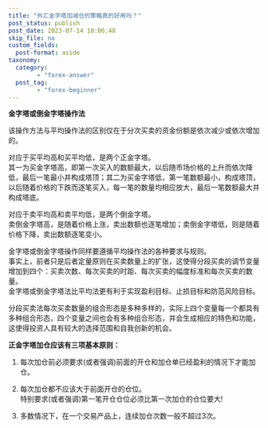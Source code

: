```yaml
---
title: "外汇金字塔加减仓的策略真的好用吗？"
post_status: publish
post_date: 2023-07-14 10:06:48
skip_file: no
custom_fields: 
  post-format: aside
taxonomy:
  category:
        - "forex-answer"
  post_tag:
        - "forex-beginner"
---
```


**金字塔或倒金字塔操作法**

该操作方法与平均操作法的区别仅在于分次买卖的资金份额是依次减少或依次增加的。

对应于买平均高和买平均低，是两个正金字塔。  
其一为买金字塔高，即第一次买入的数额最大，以后随市场价格的上升而依次降低，最后一笔最小并构成塔顶；其二为买金字塔低，第一笔数额最小，构成塔顶，以后随着价格的下跌而逐笔买入，每一笔的数量均相应放大，最后一笔数额最大并构成塔底。

对应于卖平均高和卖平均低，是两个倒金字塔。  
卖倒金字塔高，是随着价格上涨，卖出数额也逐笔增加；卖倒金字塔低，则是随着价格下降，卖出数额逐笔变小。

金字塔或倒金字塔操作同样要遵循平均操作法的各种要求与规则。  
事实上，前者只是后者定量原则在买卖数量上的扩张，这使得分段买卖的调节变量增加到四个：买卖次数、每次买卖的时距、每次买卖的幅度标准和每次买卖的数量。  
金字塔或倒金字塔法比平均法更有利于实现盈利目标、止损目标和防范风险目标。

分段买卖法每次买卖数量的组合形态是多种多样的，实际上四个变量每一个都具有多种组合形态，四个变量之间也会有多种组合形态，并会生成相应的特色和功能，这使得投资人具有较大的选择范围和自我创新的机会。

**正金字塔加仓应该有三项基本原则：**

1. 每次加仓前必须要求(或者强调)前面的开仓和加仓单已经盈利的情况下才能加仓。
2. 每次加仓都不应该大于前面开仓的仓位。  
    特别要求(或者强调)第一笔开仓仓位必须比第一次加仓的仓位要大!
    
3. 多数情况下，在一个交易产品上，连续加仓次数一般不超过3次。
